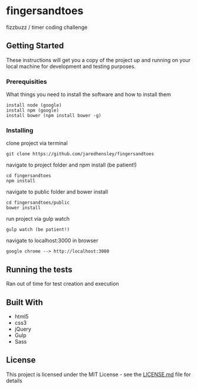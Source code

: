 # fingersandtoes

fizzbuzz / timer coding challenge

## Getting Started

These instructions will get you a copy of the project up and running on your local machine for development and testing purposes.
### Prerequisities

What things you need to install the software and how to install them

```
install node (google)
install npm (google)
install bower (npm install bower -g)
```

### Installing

clone project via terminal

```
git clone https://github.com/jaredhensley/fingersandtoes
```

navigate to project folder and npm install (be patient!)

```
cd fingersandtoes
npm install
```

navigate to public folder and bower install

```
cd fingersandtoes/public
bower install 
```

run project via gulp watch

```
gulp watch (be patient!)
```

navigate to localhost:3000 in browser

```
google chrome --> http://localhost:3000
```

## Running the tests

Ran out of time for test creation and execution

## Built With

* html5
* css3
* jQuery
* Gulp
* Sass

## License

This project is licensed under the MIT License - see the [LICENSE.md](LICENSE.md) file for details


